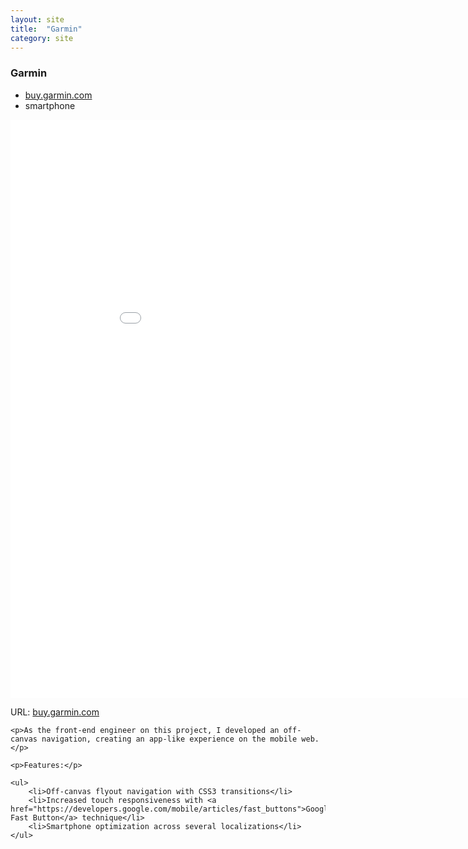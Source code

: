 ```yaml
---
layout: site
title:  "Garmin"
category: site
---
```


### Garmin

<ul class="c-card__stats">
    <li><a href="http://buy.garmin.com/en-US/US">buy.garmin.com</a></li>
    <li>smartphone</li>
</ul>

<div class="t-inner">
	<div class="c-media">
		<iframe src="//player.vimeo.com/video/91658103" width="950" height="925" frameborder="0" class="c-media__embed" webkitallowfullscreen mozallowfullscreen allowfullscreen></iframe>
	</div>
</div>

<div class="c-card__description">
	<p>URL: <a href="http://buy.garmin.com/en-US/US">buy.garmin.com</a></p>

	<p>As the front-end engineer on this project, I developed an off-canvas navigation, creating an app-like experience on the mobile web.</p>

	<p>Features:</p>

	<ul>
		<li>Off-canvas flyout navigation with CSS3 transitions</li>
		<li>Increased touch responsiveness with <a href="https://developers.google.com/mobile/articles/fast_buttons">Google's Fast Button</a> technique</li>
		<li>Smartphone optimization across several localizations</li>
	</ul>
</div>
